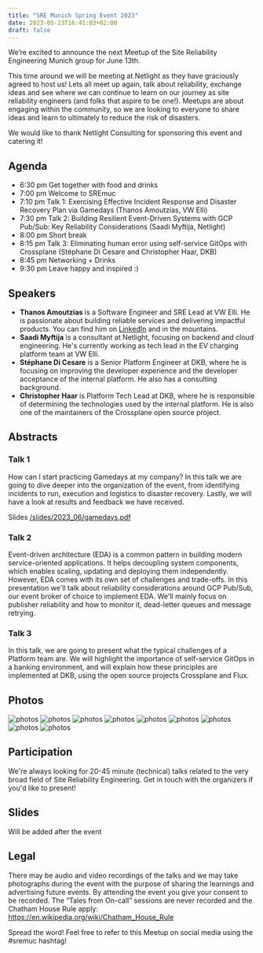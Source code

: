 ```yaml
---
title: "SRE Munich Spring Event 2023"
date: 2023-05-23T16:41:03+02:00
draft: false
---
```


We’re excited to announce the next Meetup of the Site Reliability Engineering Munich group for June 13th.

This time around we will be meeting at Netlight as they have graciously agreed to host us!
Lets all meet up again, talk about reliability, exchange ideas and see where we can continue to learn on our journey as site reliability engineers (and folks that aspire to be one!).
Meetups are about engaging within the community, so we are looking to everyone to share ideas and learn to ultimately to reduce the risk of disasters.

We would like to thank Netlight Consulting for sponsoring this event and catering it!

## Agenda

* 6:30 pm Get together with food and drinks
* 7:00 pm Welcome to SREmuc
* 7:10 pm Talk 1: Exercising Effective Incident Response and Disaster Recovery Plan via Gamedays (Thanos Amoutzias, VW Elli)
* 7:30 pm Talk 2: Building Resilient Event-Driven Systems with GCP Pub/Sub: Key Reliability Considerations (Saadi Myftija, Netlight)
* 8:00 pm Short break
* 8:15 pm Talk 3: Eliminating human error using self-service GitOps with Crossplane (Stéphane Di Cesare and Christopher Haar, DKB)
* 8:45 pm Networking + Drinks
* 9:30 pm Leave happy and inspired :)

## Speakers

* **Thanos Amoutzias** is a Software Engineer and SRE Lead at VW Elli. He is passionate about building reliable services and delivering impactful products. You can find him on [LinkedIn](https://www.linkedin.com/in/thanos-amoutzias/) and in the mountains.
* **Saadi Myftija** is a consultant at Netlight, focusing on backend and cloud engineering. He's currently working as tech lead in the EV charging platform team at VW Elli.
* **Stéphane Di Cesare** is a Senior Platform Engineer at DKB, where he is focusing on improving the developer experience and the developer acceptance of the internal platform. He also has a consulting background.
* **Christopher Haar** is Platform Tech Lead at DKB, where he is responsible of determining the technologies used by the internal platform. He is also one of the maintainers of the Crossplane open source project.

## Abstracts

### Talk 1

How can I start practicing Gamedays at my company? In this talk we are going to
dive deeper into the organization of the event, from identifying incidents to
run, execution and logistics to disaster recovery. Lastly, we will have a look
at results and feedback we have received.

Slides [/slides/2023_06/gamedays.pdf](/slides/2023_06/gamedays.pdf)

### Talk 2

Event-driven architecture (EDA) is a common pattern in building modern
service-oriented applications. It helps decoupling system components, which
enables scaling, updating and deploying them independently. However, EDA comes
with its own set of challenges and trade-offs. In this presentation we'll talk
about reliability considerations around GCP Pub/Sub, our event broker of choice
to implement EDA. We'll mainly focus on publisher reliability and how to
monitor it, dead-letter queues and message retrying.

### Talk 3

In this talk, we are going to present what the typical challenges of a Platform
team are. We will highlight the importance of self-service GitOps in a banking
environment, and will explain how these principles are implemented at DKB,
using the open source projects Crossplane and Flux.

## Photos

![photos](/photos/2023_06/PXL_20230613_164552026.jpg)
![photos](/photos/2023_06/PXL_20230613_170241829.MP.jpg)
![photos](/photos/2023_06/PXL_20230613_170714931.jpg)
![photos](/photos/2023_06/PXL_20230613_170954448.jpg)
![photos](/photos/2023_06/PXL_20230613_171247632.jpg)
![photos](/photos/2023_06/PXL_20230613_173144993.jpg)
![photos](/photos/2023_06/PXL_20230613_174145532.jpg)
![photos](/photos/2023_06/PXL_20230613_183123795.jpg)
![photos](/photos/2023_06/PXL_20230613_183126674.jpg)

## Participation

We're always looking for 20-45 minute (technical) talks related to the very broad field of Site Reliability Engineering. Get in touch with the organizers if you'd like to present!

## Slides

Will be added after the event

## Legal

There may be audio and video recordings of the talks and we may take photographs during the event with the purpose of sharing the learnings and advertising future events.
By attending the event you give your consent to be recorded. The “Tales from On-call” sessions are never recorded and the Chatham House Rule apply: https://en.wikipedia.org/wiki/Chatham_House_Rule

Spread the word! Feel free to refer to this Meetup on social media using the #sremuc hashtag!
